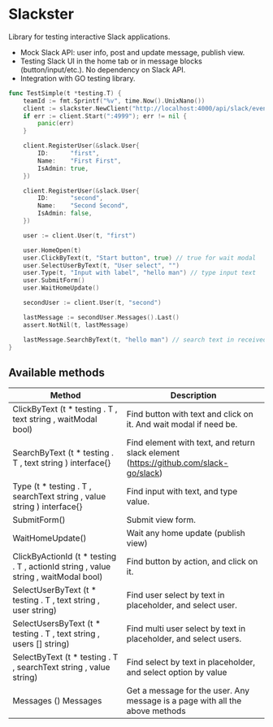 # Slackster

Library for testing interactive Slack applications.

* Mock Slack API: user info, post and update message, publish view.
* Testing Slack UI in the home tab or in message blocks (button/input/etc.). No dependency on Slack API.
* Integration with GO testing library.

```go
func TestSimple(t *testing.T) {
	teamId := fmt.Sprintf("%v", time.Now().UnixNano())
	client := slackster.NewClient("http://localhost:4000/api/slack/events", "http://localhost:4000/api/slack/actions", "your_secret_key", teamId)
	if err := client.Start(":4999"); err != nil {
		panic(err)
	}

	client.RegisterUser(&slack.User{
		ID:      "first",
		Name:    "First First",
		IsAdmin: true,
	})

	client.RegisterUser(&slack.User{
		ID:      "second",
		Name:    "Second Second",
		IsAdmin: false,
	})

	user := client.User(t, "first")

	user.HomeOpen(t)
	user.ClickByText(t, "Start button", true) // true for wait modal
	user.SelectUserByText(t, "User select", "")
	user.Type(t, "Input with label", "hello man") // type input text
	user.SubmitForm()
	user.WaitHomeUpdate()

	secondUser := client.User(t, "second")

	lastMessage := secondUser.Messages().Last()
	assert.NotNil(t, lastMessage)

	lastMessage.SearchByText(t, "hello man") // search text in received messages
}

```

## Available methods

| Method                                                                                    | Description                                                                          |
|-------------------------------------------------------------------------------------------|--------------------------------------------------------------------------------------|
| ClickByText (t * testing . T ,  text  string ,  waitModal  bool)                          | Find button with text and click on it. And wait modal if need be.                    |
| SearchByText (t * testing . T ,  text  string )  interface{}                              | Find element with text, and return slack element (https://github.com/slack-go/slack) |
| Type (t * testing . T ,  searchText  string ,  value  string )  interface{}               | Find input with text, and type value.                                                |
| SubmitForm()                                                                              | Submit view form.                                                                    |
| WaitHomeUpdate()                                                                          | Wait any home update (publish view)                                                  |
| ClickByActionId (t * testing . T ,  actionId  string ,  value  string ,  waitModal  bool) | Find button by action, and click on it.                                              |
| SelectUserByText (t * testing . T ,  text  string ,  user  string)                        | Find user select by text in placeholder, and select user.                            |
| SelectUsersByText (t * testing . T ,  text  string ,  users [] string)                    | Find multi user select by text in placeholder, and select users.                     |
| SelectByText (t * testing . T ,  searchText  string ,  value  string)                     | Find select by text in placeholder, and select option by value                       |
| Messages ()  Messages                                                                     | Get a message for the user. Any message is a page with all the above methods         |